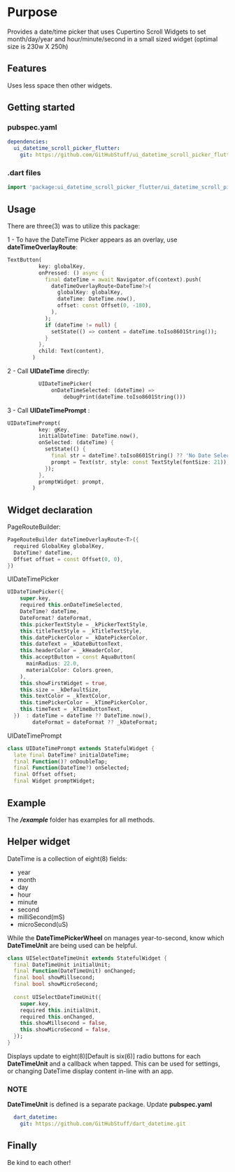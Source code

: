 # Purpose

Provides a date/time picker that uses Cupertino Scroll Widgets to set month/day/year and hour/minute/second in a small sized widget (optimal size is 230w X 250h)

## Features

Uses less space then other widgets.

## Getting started

### pubspec.yaml

```yaml
dependencies:
  ui_datetime_scroll_picker_flutter:
    git: https://github.com/GitHubStuff/ui_datetime_scroll_picker_flutter.git
```

### .dart files

```dart
import 'package:ui_datetime_scroll_picker_flutter/ui_datetime_scroll_picker_flutter.dart';
```

## Usage

There are three(3) was to utilize this package:

1 - To have the DateTime Picker appears as an overlay, use **dateTimeOverlayRoute**:

```dart
TextButton(
          key: globalKey,
          onPressed: () async {
            final dateTime = await Navigator.of(context).push(
              dateTimeOverlayRoute<DateTime?>(
                globalKey: globalKey,
                dateTime: DateTime.now(),
                offset: const Offset(0, -180),
              ),
            );
            if (dateTime != null) {
              setState(() => content = dateTime.toIso8601String());
            }
          },
          child: Text(content),
        )
```

2 - Call **UIDateTime** directly:

```dart
          UIDateTimePicker(
              onDateTimeSelected: (dateTime) =>
                  debugPrint(dateTime.toIso8601String()))
```

3 - Call **UIDateTimePrompt** :

```dart
UIDateTimePrompt(
          key: gKey,
          initialDateTime: DateTime.now(),
          onSelected: (dateTime) {
            setState(() {
              final str = dateTime?.toIso8601String() ?? 'No Date Selected';
              prompt = Text(str, style: const TextStyle(fontSize: 21));
            });
          },
          promptWidget: prompt,
        )
```

## Widget declaration

PageRouteBuilder:

```dart
PageRouteBuilder dateTimeOverlayRoute<T>({
  required GlobalKey globalKey,
  DateTime? dateTime,
  Offset offset = const Offset(0, 0),
})
```

UIDateTimePicker

```dart
UIDateTimePicker({
    super.key,
    required this.onDateTimeSelected,
    DateTime? dateTime,
    DateFormat? dateFormat,
    this.pickerTextStyle = _kPickerTextStyle,
    this.titleTextStyle = _kTitleTextStyle,
    this.datePickerColor = _kDatePickerColor,
    this.dateText = _kDateButtonText,
    this.headerColor = _kHeaderColor,
    this.acceptButton = const AquaButton(
      mainRadius: 22.0,
      materialColor: Colors.green,
    ),
    this.showFirstWidget = true,
    this.size = _kDefaultSize,
    this.textColor = _kTextColor,
    this.timePickerColor = _kTimePickerColor,
    this.timeText = _kTimeButtonText,
  })  : dateTime = dateTime ?? DateTime.now(),
        dateFormat = dateFormat ?? _kDateFormat;
```

UIDateTimePrompt

```dart
class UIDateTimePrompt extends StatefulWidget {
  late final DateTime? initialDateTime;
  final Function()? onDoubleTap;
  final Function(DateTime?) onSelected;
  final Offset offset;
  final Widget promptWidget;
```

## Example

The ***/example*** folder has examples for all methods.

## Helper widget

DateTime is a collection of eight(8) fields:

- year
- month
- day
- hour
- minute
- second
- milliSecond(mS)
- microSecond(uS)

While the **DateTimePickerWheel** on manages year-to-second, know which **DateTimeUnit** are being used can be helpful.

```dart
class UISelectDateTimeUnit extends StatefulWidget {
  final DateTimeUnit initialUnit;
  final Function(DateTimeUnit) onChanged;
  final bool showMillsecond;
  final bool showMicroSecond;
  
  const UISelectDateTimeUnit({
    super.key,
    required this.initialUnit,
    required this.onChanged,
    this.showMillsecond = false,
    this.showMicroSecond = false,
  });
}
```

Displays update to eight(8)[Default is six(6)] radio buttons for each **DateTimeUnit** and
a callback when tapped. This can be used for settings, or changing DateTime display content
in-line with an app.

### NOTE

**DateTimeUnit** is defined is a separate package. Update **pubspec.yaml**

```yaml
  dart_datetime:
    git: https://github.com/GitHubStuff/dart_datetime.git
```

## Finally

Be kind to each other!
